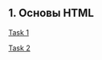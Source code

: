 ## 1. Основы HTML

[Task 1](https://github.com/AdukarIT/FedotovaAS/tree/master/Task1/1/)

[Task 2](https://github.com/AdukarIT/FedotovaAS/tree/master/Task1/2/)
